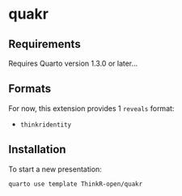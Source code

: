 # quakr

## Requirements

Requires Quarto version 1.3.0 or later...

## Formats

For now, this extension provides 1 `reveals` format:

- `thinkridentity`

## Installation

To start a new presentation:

```bash
quarto use template ThinkR-open/quakr
```
